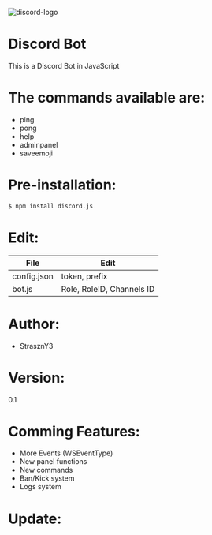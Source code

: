 ![discord-logo](https://user-images.githubusercontent.com/25364934/34463617-f5fc8ee0-ee61-11e7-95be-519eb3da6661.png)

# Discord Bot
This is a Discord Bot in JavaScript

# The commands available are:
- ping
- pong
- help
- adminpanel
- saveemoji

# Pre-installation:
```sh
$ npm install discord.js
```

# Edit:
| File | Edit |
| ---- | ---- |
| config.json | token, prefix |
| bot.js | Role, RoleID, Channels ID |

# Author:
- StrasznY3

# Version:
0.1

# Comming Features:
- More Events (WSEventType)
- New panel functions
- New commands
- Ban/Kick system
- Logs system

# Update:



